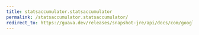 ```yaml
---
title: statsaccumulator.statsaccumulator
permalink: /statsaccumulator.statsaccumulator/
redirect_to: https://guava.dev/releases/snapshot-jre/api/docs/com/google/common/math/StatsAccumulator.html#StatsAccumulator--
---
```

